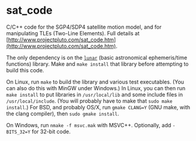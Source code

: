 # sat_code

C/C++ code for the SGP4/SDP4 satellite motion model,  and for manipulating TLEs
(Two-Line Elements). Full details at
[http://www.projectpluto.com/sat_code.htm](http://www.projectpluto.com/sat_code.htm).

The only dependency is on the [`lunar`](https://github.com/Bill-Gray/lunar) (basic
astronomical ephemeris/time functions) library.  Make and `make install` that
library before attempting to build this code.

On Linux,  run `make` to build the library and various test executables.
(You can also do this with MinGW under Windows.)  In Linux,  you
can then run `make install` to put libraries in `/usr/local/lib` and some
include files in `/usr/local/include`.  (You will probably have to make that
`sudo make install`.)  For BSD,  and probably OS/X,  run `gmake CLANG=Y`
(GNU make,  with the clang compiler),  then `sudo gmake install`.

On Windows,  run `nmake -f msvc.mak` with MSVC++.  Optionally,  add
`-BITS_32=Y` for 32-bit code.
